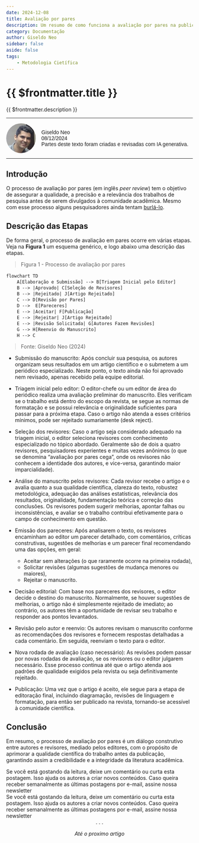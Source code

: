 ```yaml
---
date: 2024-12-08
title: Avaliação por pares
description: Um resumo de como funciona a avaliação por pares na publicação de artigos científicos
category: Documentação
author: Giseldo Neo
sidebar: false
aside: false
tags: 
    - Metodologia Cietífica
---
```


# {{ $frontmatter.title }}

{{ $frontmatter.description }}

<style>
    .profile {
      display: flex;
      align-items: center;
      gap: 15px;
      font-family: Arial, sans-serif;
    }

    .profile img {
      border-radius: 50%;
      width: 80px; /* Adjust size as needed */
      height: 80px; /* Adjust size as needed */
    }

    .profile-details {
      font-size: 14px;
    }

    .profile-details p {
      margin: 0;
    }
  </style>

  <hr class="solid">
  <div class="profile">
    <img src="./giseldo.png" alt="Profile Picture" />
    <div class="profile-details">
      <p>Giseldo Neo</p>
      <p>08/12/2024</p>
      <p>Partes deste texto foram criadas e revisadas com IA generativa.</p>
    </div>
  </div>
  <hr class="solid">

## Introdução

O processo de avaliação por pares (em inglês _peer review_) tem o objetivo de assegurar a qualidade, a precisão e a relevância dos trabalhos de pesquisa antes de serem divulgados à comunidade acadêmica. Mesmo com esse processo alguns pesquisadores ainda tentam [burlá-lo](./2024-12-13-fraudes-acadêmicas.md).

## Descrição das Etapas

De forma geral, o processo de avaliação em pares ocorre em várias etapas. Veja na **Figura 1** um esquema genérico, e logo abaixo uma descrição das etapas.

> Figura 1 - Processo de avaliação por pares
```mermaid
flowchart TD
    A[Elaboração e Submissão] --> B[Triagem Inicial pelo Editor]
    B --> |Aprovado| C[Seleção de Revisores]
    B --> |Rejeitado| J[Artigo Rejeitado]
    C --> D[Revisão por Pares]
    D -->  E[Pareceres]
    E --> |Aceitar| F[Publicação]
    E --> |Rejeitar| J[Artigo Rejeitado]
    E --> |Revisão Solicitada| G[Autores Fazem Revisões]
    G --> H[Reenvio do Manuscrito]
    H --> C
```
> Fonte: Giseldo Neo (2024)

- Submissão do manuscrito: Após concluir sua pesquisa, os autores organizam seus resultados em um artigo científico e o submetem a um periódico especializado. Neste ponto, o texto ainda não foi aprovado nem revisado, apenas recebido pela equipe editorial.

- Triagem inicial pelo editor: O editor-chefe ou um editor de área do periódico realiza uma avaliação preliminar do manuscrito. Eles verificam se o trabalho está dentro do escopo da revista, se segue as normas de formatação e se possui relevância e originalidade suficientes para passar para a próxima etapa. Caso o artigo não atenda a esses critérios mínimos, pode ser rejeitado sumariamente (desk reject).

- Seleção dos revisores: Caso o artigo seja considerado adequado na triagem inicial, o editor seleciona revisores com conhecimento especializado no tópico abordado. Geralmente são de dois a quatro revisores, pesquisadores experientes e muitas vezes anônimos (o que se denomina “avaliação por pares cega”, onde os revisores não conhecem a identidade dos autores, e vice-versa, garantindo maior imparcialidade).

- Análise do manuscrito pelos revisores: Cada revisor recebe o artigo e o avalia quanto a sua qualidade científica, clareza do texto, robustez metodológica, adequação das análises estatísticas, relevância dos resultados, originalidade, fundamentação teórica e correção das conclusões. Os revisores podem sugerir melhorias, apontar falhas ou inconsistências, e avaliar se o trabalho contribui efetivamente para o campo de conhecimento em questão.

- Emissão dos pareceres: Após analisarem o texto, os revisores encaminham ao editor um parecer detalhado, com comentários, críticas construtivas, sugestões de melhorias e um parecer final recomendando uma das opções, em geral:  
   * Aceitar sem alterações (o que raramente ocorre na primeira rodada),  
   * Solicitar revisões (algumas sugestões de mudança menores ou maiores),  
   * Rejeitar o manuscrito.

- Decisão editorial: Com base nos pareceres dos revisores, o editor decide o destino do manuscrito. Normalmente, se houver sugestões de melhorias, o artigo não é simplesmente rejeitado de imediato; ao contrário, os autores têm a oportunidade de revisar seu trabalho e responder aos pontos levantados.

- Revisão pelo autor e reenvio: Os autores revisam o manuscrito conforme as recomendações dos revisores e fornecem respostas detalhadas a cada comentário. Em seguida, reenviam o texto para o editor.

- Nova rodada de avaliação (caso necessário): As revisões podem passar por novas rodadas de avaliação, se os revisores ou o editor julgarem necessário. Esse processo continua até que o artigo atenda aos padrões de qualidade exigidos pela revista ou seja definitivamente rejeitado.

- Publicação: Uma vez que o artigo é aceito, ele segue para a etapa de editoração final, incluindo diagramação, revisões de linguagem e formatação, para então ser publicado na revista, tornando-se acessível à comunidade científica.

## Conclusão

Em resumo, o processo de avaliação por pares é um diálogo construtivo entre autores e revisores, mediado pelos editores, com o propósito de aprimorar a qualidade científica do trabalho antes da publicação, garantindo assim a credibilidade e a integridade da literatura acadêmica.

<div class="custom-layout">
Se você está gostando da leitura, deixe um comentário ou curta esta postagem. Isso ajuda os autores a criar novos conteúdos. Caso queira receber semanalmente as últimas postagens por e-mail, assine nossa newsletter
</div>

<div class="custom-layout">
Se você está gostando da leitura, deixe um comentário ou curta esta postagem. Isso ajuda os autores a criar novos conteúdos. Caso queira receber semanalmente as últimas postagens por e-mail, assine nossa newsletter
</div>

<div class="custom-layout">
<SimpleNewsletter />
</div>

<center>. . .</center>

_<center>Até o proximo artigo</center>_

